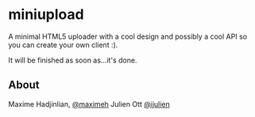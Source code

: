 miniupload
==========

A minimal HTML5 uploader with a cool design and possibly a cool API so you can 
create your own client :).

It will be finished as soon as...it's done.

About
-----

Maxime Hadjinlian, [@maximeh](http://twitter.com/kinji)
Julien Ott [@ijulien](http://twitter.com/ijulien)
